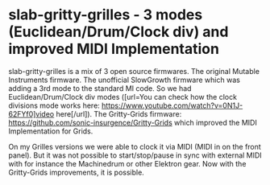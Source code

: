 # slab-gritty-grilles - 3 modes (Euclidean/Drum/Clock div) and improved MIDI Implementation
slab-gritty-grilles is a mix of 3 open source firmwares.
The original Mutable Instruments firmware.
The unofficial SlowGrowth firmware which was adding a 3rd mode to the standard MI code. So we had Euclidean/Drum/Clock div modes ([url=You can check how the clock divisions mode works here:
https://www.youtube.com/watch?v=0N1J-62FYf0]video here[/url]).
The Gritty-Grids firmware: https://github.com/sonic-insurgence/Gritty-Grids which improved the MIDI Implementation for Grids.

On my Grilles versions we were able to clock it via MIDI (MIDI in on the front panel). But it was not possible to start/stop/pause in sync with external MIDI with for instance the Machinedrum or other Elektron gear. Now with the Gritty-Grids improvements, it is possible.
